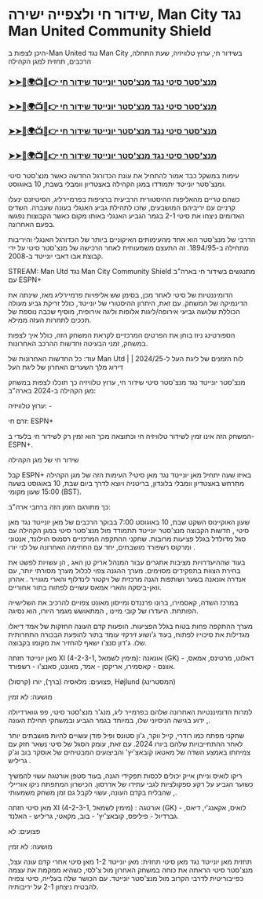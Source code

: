 #  שידור חי ולצפייה ישירה, Man City נגד Man United Community Shield

היכן לצפות ב-Man United נגד Man City בשידור חי, ערוץ טלוויזיה, שעת התחלה, הרכבים, תחזית למגן הקהילה

<h3><a href="https://cutt.ly/Xecc2d59">➤➤🔴🌍📺📱👉 מנצ'סטר סיטי נגד מנצ'סטר יונייטד שידור חי</a></h3>

<h3><a href="https://cutt.ly/Xecc2d59">➤➤🔴🌍📺📱👉 מנצ'סטר סיטי נגד מנצ'סטר יונייטד שידור חי</a></h3>

<h3><a href="https://cutt.ly/Xecc2d59">➤➤🔴🌍📺📱👉 מנצ'סטר סיטי נגד מנצ'סטר יונייטד שידור חי</a></h3>

<h3><a href="https://cutt.ly/Xecc2d59">➤➤🔴🌍📺📱👉 מנצ'סטר סיטי נגד מנצ'סטר יונייטד שידור חי</a></h3>

עימות במשקל כבד אמור להתחיל את עונת הכדורגל החדשה כאשר מנצ'סטר סיטי ומנצ'סטר יונייטד יתמודדו במגן הקהילה באצטדיון וומבלי בשבת, 10 באוגוסט.

כשהם טריים מהאליפות ההיסטורית הרביעית ברציפות בפרמיירליג, הסיטיזנס ינעלו קרניים עם יריביהם המושבעים, שזכו לתהילת גביע האנגלי בעונה שעברה. השדים האדומים ניצחו את סיטי 2-1 בגמר הגביע האנגלי באותו מקום כאשר הקבוצות נפגשו בפעם האחרונה.

הדרבי של מנצ'סטר הוא אחד מהעימותים האיקוניים ביותר של הכדורגל האנגלי והיריבות מתחילה ב-1894/95. זה התעצם משמעותית לאחר הרכישה של מנצ'סטר סיטי על ידי קבוצת אבו דאבי יונייטד ב-2008. 

STREAM: Man Utd נגד Man City Community Shield מתנגשים בשידור חי בארה"ב עם ESPN+

הדומיננטיות של סיטי לאחר מכן, בסימן שש אליפויות פרמיירליג מאז, שינתה את הדינמיקה של המשחק. עם זאת, היתרון ההיסטורי של יונייטד, כולל זריקת גביע מעולה הכוללת שלושה גביעי אירופה/ליגות אלופות וליגה אירופית, מוסיף שכבה נוספת של תככים לתחרות העזה ממילא. 

הספורטינג ניוז בוחן את הפרטים המרכזיים לקראת המשחק הזה, כולל איך לצפות במשחק, זמני הבעיטה וחדשות ההרכב האחרונות.

עוד:  כל החדשות האחרונות של Man Utd  |  לוח הזמנים של ליגת העל ל-2024/25  |  דירוג מלך השערים האחרון של ליגת העל

מנצ'סטר יונייטד נגד מנצ'סטר סיטי שידור חי, ערוץ טלוויזיה
כך תוכלו לצפות במשחק מגן הקהילה ב-2024 בארה"ב: 

ערוץ טלוויזיה:  - 

זרם חי: ESPN+ 

המשחק הזה אינו זמין לשידור טלוויזיה חי וכתוצאה מכך הוא זמין רק לשידור חי בלעדי ב-ESPN+. 

שידור חי של מגן הקהילה

קבל ESPN+
באיזו שעה יתחיל מאן יונייטד נגד מאן סיטי? 
העימות הזה של מגן הקהילה מתרחש באצטדיון וומבלי בלונדון, בריטניה ויוצא לדרך ביום שבת, 10 באוגוסט בשעה 15:00 שעון מקומי (BST).

כך מתורגם הזמן הזה ברחבי ארה"ב:

שעון האוקיינוס ​​השקט	שבת, 10 באוגוסט	7:00 בבוקר
הרכבים של מאן יונייטד נגד מאן סיטי , חדשות הקבוצה
מנצ'סטר יונייטד תתמודד מול מנצ'סטר סיטי במגן הקהילה עם סגל מדולדל בגלל פציעות מרובות. שחקני ההתקפה המרכזיים רסמוס הוילונד, אנטוני ומרקוס רשפורד מושבתים, יחד עם החתימה האחרונה של לני יורו . 

בעוד שההיעדרויות מציבות אתגרים עבור המנהל אריק טן האג , הן עשויות לפשט את בחירת הצוות בתפקידים מסוימים. מערך ההגנה צפוי לכלול מערך מסורתי יותר, עם אנדרה אונאנה בשער ושותפות הגנה מרכזית של ויקטור לינדלוף והארי מגווייר . אהרון וואן-ביסקה והארי אמאס עשויים לפתוח בתור אחוריים.

במרכז השדה, קאסמירו, ברונו פרננדס ומייסון מאונט צפויים להרכיב את השלישייה הפותחת. היעדרו של קובי מיינו , המתאושש מגמר היורו, הוא נסיגה. 

מערך ההתקפה פחות בטוח בגלל הפציעות. הופעות קדם העונה החזקות של אמד דיאלו מגדילות את סיכוייו לפתוח, בעוד ג'ושוע זירקזי עומד בתור להופעת הבכורה התחרותית שלו. ג'דון סנצ'ו ישאף להחזיר את מקומו בקבוצה.

מאן יונייטד חזתה XI (4-2-3-1, מימין לשמאל): אונאנה (GK) - דאלוט, מרטינס, אמאס, אוונס - קאסמירו, אריקסן - אמד, מאונט, סאנצ'ו - רשפורד.

פצועים:  מלאסיה (ברך), יורו (קרסול), Højlund (המסטרינג)

מושעה:  לא זמין

למרות הדומיננטיות האחרונה שלהם בפרמייר ליג, מנג'ר מנצ'סטר סיטי, פפ גווארדיולה , ידוע בגישה הניסיוני שלו, במיוחד בגמר הגביע ובמשחקי תחילת העונה.

שחקני מפתח כמו רודרי, קייל ווקר, ג'ון סטונס ופיל פודן עשויים להיות מושבתים יותר לאחר ההתחייבויות שלהם ביורו 2024. עם זאת, עומק הסגל של סיטי נשאר חזק עם צמיחתו באמצע השדה של מאטאו קובאצ'יץ' והביצועים המבטיחים של אוסקר בוב וג'ק גריליש .

ריקו לואיס ונייתן אייק יכולים לכסות תפקידי הגנה, בעוד סטפן אורטגה עשוי להמשיך כשוער הגביע על רקע ספקולציות לגבי עתידו של אדרסון. הכישרון המתפתח ניקו אוריילי , שהבליח בקדם העונה, עשוי לקבל גם זמן משחק משמעותי.

מאן סיטי חזתה XI (4-2-3-1, מימין לשמאל) : אורטגה (GK) - לואיס, אקאנג'י, דיאס, גברדיול - פיליפס, קובאצ'יץ' - בוב, מקאטי, גריליש - האלנד.

פצועים:  לא

מושעה: לא זמין

תחזית מאן יונייטד נגד מאן סיטי
תחזית: מאן יונייטד 1-2 מאן סיטי
אחרי קדם עונה עצל, מנצ'סטר סיטי הראתה את כוחה במשחק האחרון מול צ'לסי, כשהיא ממקמת את עצמה כפייבוריטית לדרבי הקרוב מול מנצ'סטר יונייטד. עם הכושר שלה בעלייה, סיטי צפויה להבטיח ניצחון 2-1 על יריבותיה.
